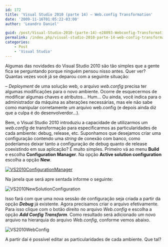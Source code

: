 ```yaml
---
id: 172
title: 'Visual Studio 2010 (parte 14) – Web.config Transformation'
date: '2009-11-16T01:05:22-03:00'
author: 'Leandro Daniel'

guid: /post/Visual-Studio-2010-(parte-14)-e28093-Webconfig-Transformation.aspx
permalink: /index.php/visual-studio-2010-parte-14-web-config-transformation/
categories:
    - Post
    - 'Visual Studio'
---
```


Algumas das novidades do Visual Studio 2010 são tão simples que a gente fica se perguntando porque ninguém pensou nisso antes. Quer ver? Quantas vezes você já se deparou com a seguinte situação:

*– Deployment* de uma solução web, o arquivo *web.config* precisa ter algumas modificações para o novo ambiente. Ocorre de esquecermos de modificar algumas chaves e atributos… Hum… Ou ainda, você indica para o administrador da máquina as alterações necessárias, mas ele não sabe como manipular corretamente um arquivo web.config (e depois ainda diz que a culpa é do desenvolverdor…).

Bem, o Visual Studio 2010 introduziu a capacidade de utilizarmos um *web.config* de transformação para especificarmos as particularidades de cada ambiente: debug, release, etc. Suponhamos que desejamos criar uma configuração contendo uma *string* de conexão com banco, como poderíamos deixar tanto a configuração de debug quanto de release coexistindo em sua aplicação? É muito simples. Primeiro vá ao menu **Build** e escolha **Configuration Manager**. Na opção **Active solution configuration** escolha a opção **New**.

[![VS2010ConfigurationManager](http://leandrodaniel.com/pics/WindowsLiveWriter/VisualStudio2010par.configTransformation/2E98B347/VS2010ConfigurationManager_thumb.gif "VS2010ConfigurationManager")](http://leandrodaniel.com/pics/WindowsLiveWriter/VisualStudio2010par.configTransformation/3A9AA37B/VS2010ConfigurationManager.gif)

Na janela que será apre sentada informe o seguinte:

![VS2010NewSolutionConfiguration](http://leandrodaniel.com/pics/WindowsLiveWriter/VisualStudio2010par.configTransformation/118B5908/VS2010NewSolutionConfiguration.gif "VS2010NewSolutionConfiguration")

Isso fará com que uma nova sessão de configuração seja criada a partir da opção ***Debug*** já existente. Agora precisamos criar o arquivo efetivamente. Para isso clique com o botão direito no arquivo *Web.config* e escolha a opção ***Add Config Transform***. Como resultado será adicionado um novo arquivo na hierarquia do arquivo *Web.config*, conforme vemos abaixo.

![VS2010WebConfig](http://leandrodaniel.com/pics/WindowsLiveWriter/VisualStudio2010par.configTransformation/2A1AF658/VS2010WebConfig.gif "VS2010WebConfig")

A partir daí é possível editar as particularidades de cada ambiente. Que tal?